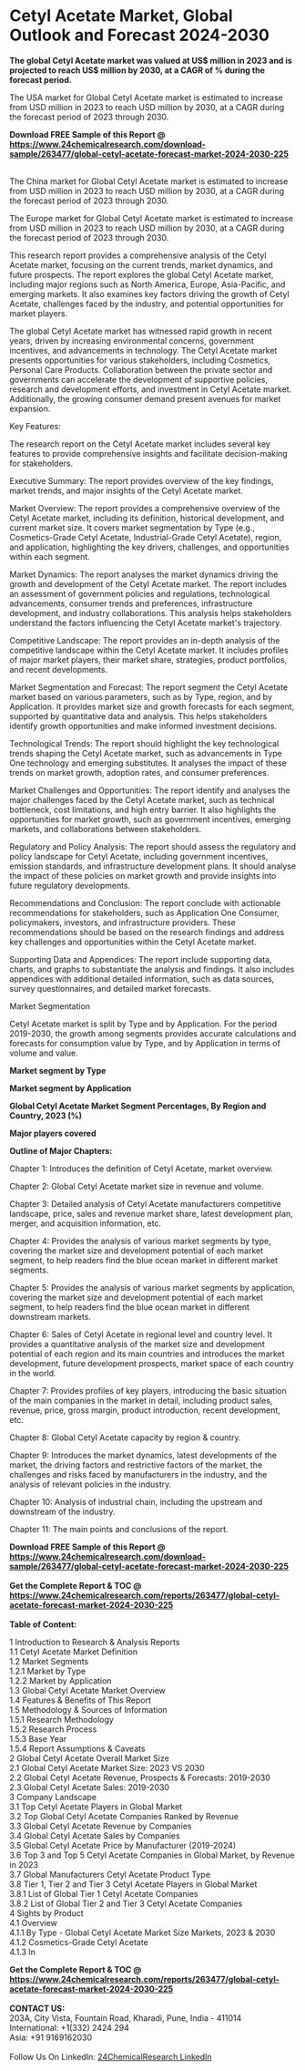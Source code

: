 <h1>Cetyl Acetate Market, Global Outlook and Forecast 2024-2030</h1><p><strong>The global Cetyl Acetate market was valued at US$ million in 2023 and is projected to reach US$ million by 2030, at a CAGR of % during the forecast period.</strong></p><p>
</p><p>The USA market for Global Cetyl Acetate market is estimated to increase from USD million in 2023 to reach USD million by 2030, at a CAGR during the forecast period of 2023 through 2030.</p><div><b>Download FREE Sample of this Report @ 
            <a href="https://www.24chemicalresearch.com/download-sample/263477/global-cetyl-acetate-forecast-market-2024-2030-225">
            https://www.24chemicalresearch.com/download-sample/263477/global-cetyl-acetate-forecast-market-2024-2030-225</a></b></div><br><p>
</p><p>The China market for Global Cetyl Acetate market is estimated to increase from USD million in 2023 to reach USD million by 2030, at a CAGR during the forecast period of 2023 through 2030.</p><p>
</p><p>The Europe market for Global Cetyl Acetate market is estimated to increase from USD million in 2023 to reach USD million by 2030, at a CAGR during the forecast period of 2023 through 2030.</p><p>
</p><p>This research report provides a comprehensive analysis of the Cetyl Acetate market, focusing on the current trends, market dynamics, and future prospects. The report explores the global Cetyl Acetate market, including major regions such as North America, Europe, Asia-Pacific, and emerging markets. It also examines key factors driving the growth of Cetyl Acetate, challenges faced by the industry, and potential opportunities for market players.</p><p>
The global Cetyl Acetate market has witnessed rapid growth in recent years, driven by increasing environmental concerns, government incentives, and advancements in technology. The Cetyl Acetate market presents opportunities for various stakeholders, including Cosmetics, Personal Care Products. Collaboration between the private sector and governments can accelerate the development of supportive policies, research and development efforts, and investment in Cetyl Acetate market. Additionally, the growing consumer demand present avenues for market expansion.</p><p>
Key Features:</p><p>
The research report on the Cetyl Acetate market includes several key features to provide comprehensive insights and facilitate decision-making for stakeholders.</p><p>
Executive Summary: The report provides overview of the key findings, market trends, and major insights of the Cetyl Acetate market.</p><p>
Market Overview: The report provides a comprehensive overview of the Cetyl Acetate market, including its definition, historical development, and current market size. It covers market segmentation by Type (e.g., Cosmetics-Grade Cetyl Acetate, Industrial-Grade Cetyl Acetate), region, and application, highlighting the key drivers, challenges, and opportunities within each segment.</p><p>
Market Dynamics: The report analyses the market dynamics driving the growth and development of the Cetyl Acetate market. The report includes an assessment of government policies and regulations, technological advancements, consumer trends and preferences, infrastructure development, and industry collaborations. This analysis helps stakeholders understand the factors influencing the Cetyl Acetate market's trajectory.</p><p>
Competitive Landscape: The report provides an in-depth analysis of the competitive landscape within the Cetyl Acetate market. It includes profiles of major market players, their market share, strategies, product portfolios, and recent developments.</p><p>
Market Segmentation and Forecast: The report segment the Cetyl Acetate market based on various parameters, such as by Type, region, and by Application. It provides market size and growth forecasts for each segment, supported by quantitative data and analysis. This helps stakeholders identify growth opportunities and make informed investment decisions.</p><p>
Technological Trends: The report should highlight the key technological trends shaping the Cetyl Acetate market, such as advancements in Type One technology and emerging substitutes. It analyses the impact of these trends on market growth, adoption rates, and consumer preferences.</p><p>
Market Challenges and Opportunities: The report identify and analyses the major challenges faced by the Cetyl Acetate market, such as technical bottleneck, cost limitations, and high entry barrier. It also highlights the opportunities for market growth, such as government incentives, emerging markets, and collaborations between stakeholders.</p><p>
Regulatory and Policy Analysis: The report should assess the regulatory and policy landscape for Cetyl Acetate, including government incentives, emission standards, and infrastructure development plans. It should analyse the impact of these policies on market growth and provide insights into future regulatory developments.</p><p>
Recommendations and Conclusion: The report conclude with actionable recommendations for stakeholders, such as Application One Consumer, policymakers, investors, and infrastructure providers. These recommendations should be based on the research findings and address key challenges and opportunities within the Cetyl Acetate market.</p><p>
Supporting Data and Appendices: The report include supporting data, charts, and graphs to substantiate the analysis and findings. It also includes appendices with additional detailed information, such as data sources, survey questionnaires, and detailed market forecasts.</p><p>
Market Segmentation</p><p>
Cetyl Acetate market is split by Type and by Application. For the period 2019-2030, the growth among segments provides accurate calculations and forecasts for consumption value by Type, and by Application in terms of volume and value.</p><p>
<strong>Market segment by Type</strong></p><p>
</p><p>
<strong>Market segment by Application</strong></p><p>
</p><p>
<strong>Global Cetyl Acetate Market Segment Percentages, By Region and Country, 2023 (%)</strong></p><p>
</p><p>
<strong>Major players covered</strong></p><p>
</p><p>
</p><p><strong>Outline of Major Chapters:</strong></p><p>
Chapter 1: Introduces the definition of Cetyl Acetate, market overview.</p><p>
Chapter 2: Global Cetyl Acetate market size in revenue and volume.</p><p>
Chapter 3: Detailed analysis of Cetyl Acetate manufacturers competitive landscape, price, sales and revenue market share, latest development plan, merger, and acquisition information, etc.</p><p>
Chapter 4: Provides the analysis of various market segments by type, covering the market size and development potential of each market segment, to help readers find the blue ocean market in different market segments.</p><p>
Chapter 5: Provides the analysis of various market segments by application, covering the market size and development potential of each market segment, to help readers find the blue ocean market in different downstream markets.</p><p>
Chapter 6: Sales of Cetyl Acetate in regional level and country level. It provides a quantitative analysis of the market size and development potential of each region and its main countries and introduces the market development, future development prospects, market space of each country in the world.</p><p>
Chapter 7: Provides profiles of key players, introducing the basic situation of the main companies in the market in detail, including product sales, revenue, price, gross margin, product introduction, recent development, etc.</p><p>
Chapter 8: Global Cetyl Acetate capacity by region &amp; country.</p><p>
Chapter 9: Introduces the market dynamics, latest developments of the market, the driving factors and restrictive factors of the market, the challenges and risks faced by manufacturers in the industry, and the analysis of relevant policies in the industry.</p><p>
Chapter 10: Analysis of industrial chain, including the upstream and downstream of the industry.</p><p>
Chapter 11: The main points and conclusions of the report.</p><div><b>Download FREE Sample of this Report @ 
            <a href="https://www.24chemicalresearch.com/download-sample/263477/global-cetyl-acetate-forecast-market-2024-2030-225">
            https://www.24chemicalresearch.com/download-sample/263477/global-cetyl-acetate-forecast-market-2024-2030-225</a></b></div><br><div><b>Get the Complete Report & TOC @ 
            <a href="https://www.24chemicalresearch.com/reports/263477/global-cetyl-acetate-forecast-market-2024-2030-225">
            https://www.24chemicalresearch.com/reports/263477/global-cetyl-acetate-forecast-market-2024-2030-225</a></b></div><br>
            <b>Table of Content:</b><p>1 Introduction to Research & Analysis Reports<br />
    1.1 Cetyl Acetate Market Definition<br />
    1.2 Market Segments<br />
        1.2.1 Market by Type<br />
        1.2.2 Market by Application<br />
    1.3 Global Cetyl Acetate Market Overview<br />
    1.4 Features & Benefits of This Report<br />
    1.5 Methodology & Sources of Information<br />
        1.5.1 Research Methodology<br />
        1.5.2 Research Process<br />
        1.5.3 Base Year<br />
        1.5.4 Report Assumptions & Caveats<br />
2 Global Cetyl Acetate Overall Market Size<br />
    2.1 Global Cetyl Acetate Market Size: 2023 VS 2030<br />
    2.2 Global Cetyl Acetate Revenue, Prospects & Forecasts: 2019-2030<br />
    2.3 Global Cetyl Acetate Sales: 2019-2030<br />
3 Company Landscape<br />
    3.1 Top Cetyl Acetate Players in Global Market<br />
    3.2 Top Global Cetyl Acetate Companies Ranked by Revenue<br />
    3.3 Global Cetyl Acetate Revenue by Companies<br />
    3.4 Global Cetyl Acetate Sales by Companies<br />
    3.5 Global Cetyl Acetate Price by Manufacturer (2019-2024)<br />
    3.6 Top 3 and Top 5 Cetyl Acetate Companies in Global Market, by Revenue in 2023<br />
    3.7 Global Manufacturers Cetyl Acetate Product Type<br />
    3.8 Tier 1, Tier 2 and Tier 3 Cetyl Acetate Players in Global Market<br />
        3.8.1 List of Global Tier 1 Cetyl Acetate Companies<br />
        3.8.2 List of Global Tier 2 and Tier 3 Cetyl Acetate Companies<br />
4 Sights by Product<br />
    4.1 Overview<br />
        4.1.1 By Type - Global Cetyl Acetate Market Size Markets, 2023 & 2030<br />
        4.1.2 Cosmetics-Grade Cetyl Acetate<br />
        4.1.3 In</p><div><b>Get the Complete Report & TOC @ 
            <a href="https://www.24chemicalresearch.com/reports/263477/global-cetyl-acetate-forecast-market-2024-2030-225">
            https://www.24chemicalresearch.com/reports/263477/global-cetyl-acetate-forecast-market-2024-2030-225</a></b></div><br><b>CONTACT US:</b><br>
            203A, City Vista, Fountain Road, Kharadi, Pune, India - 411014<br>
            International: +1(332) 2424 294<br>
            Asia: +91 9169162030 <br><br>
            Follow Us On LinkedIn: <a href="https://www.linkedin.com/company/24chemicalresearch/">24ChemicalResearch LinkedIn</a>